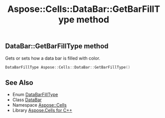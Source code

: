 ﻿---
title: Aspose::Cells::DataBar::GetBarFillType method
linktitle: GetBarFillType
second_title: Aspose.Cells for C++ API Reference
description: 'Aspose::Cells::DataBar::GetBarFillType method. Gets or sets how a data bar is filled with color in C++.'
type: docs
weight: 1000
url: /cpp/aspose.cells/databar/getbarfilltype/
---
## DataBar::GetBarFillType method


Gets or sets how a data bar is filled with color.

```cpp
DataBarFillType Aspose::Cells::DataBar::GetBarFillType()
```

## See Also

* Enum [DataBarFillType](../../databarfilltype/)
* Class [DataBar](../)
* Namespace [Aspose::Cells](../../)
* Library [Aspose.Cells for C++](../../../)
